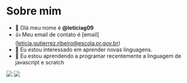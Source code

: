 # Sobre mim
- 👋 Olá meu nome é **@leticiag09**
- :+1: Meu email de contato é [email] (leticia.gutierrez.ribeiro@escola.pr.gov.br)
- 👀 Eu estou interessado em aprender novas linguagens.
- 🌱 Eu estou aprendendo a programar recentemente a linguagem de javascript e scratch 

![](https://img.shields.io/badge/Scratch-4D97FF?style=for-the-badge&logo=Scratch&logoColor=white)
![](https://img.shields.io/badge/JavaScript-323330?style=for-the-badge&logo=javascript&logoColor=F7DF1E)


